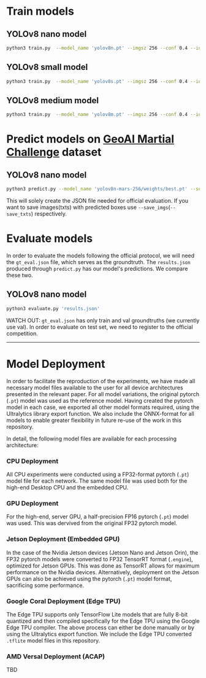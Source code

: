 # Train models

## YOLOv8 nano model 
```bash
python3 train.py  --model_name 'yolov8n.pt' --imgsz 256 --conf 0.4 --iou 0.2 --epochs 600 --batch 512 --data 'data/mars.yaml' --name 'yolov8n-mars-256'
```

## YOLOv8 small model 
```bash
python3 train.py  --model_name 'yolov8s.pt' --imgsz 256 --conf 0.4 --iou 0.2 --epochs 600 --batch 512 --data 'data/mars.yaml' --name 'yolov8s-mars-256'
```

## YOLOv8 medium model 
```bash
python3 train.py  --model_name 'yolov8m.pt' --imgsz 256 --conf 0.4 --iou 0.2 --epochs 600 --batch 256 --data 'data/mars.yaml' --name 'yolov8m-mars-256'
```

# Predict models on [GeoAI Martial Challenge](http://cici.lab.asu.edu/martian/#data-dataset) dataset

## YOLOv8 nano model 
```bash
python3 predict.py --model_name 'yolov8n-mars-256/weights/best.pt' --source 'val_images' --save_dir 'yolov8n-mars-256-evaluation-results/' --json_name 'results.json' --imgsz 256 --conf 0.4 --data 'data/mars.yaml'
```

This will solely create the JSON file needed for official evaluation. 
If you want to save images(txts) with predicted boxes use `--save_imgs`(`--save_txts`) respectively.

# Evaluate models
In order to evaluate the models following the official protocol, we will need the `gt_eval.json` file, which serves as the groundtruth. The `results.json` produced through `predict.py` has our model's predictions. We compare these two.

## YOLOv8 nano model 
```bash
python3 evaluate.py 'results.json'
```

WATCH OUT: `gt_eval.json` has only train and val groundtruths (we currently use val). In order to evaluate on test set, we need to register to the official competition. 

---
# Model Deployment
In order to facilitate the reproduction of the experiments, we have made all necessary model files available to the user for all device architectures presented in the relevant paper. For all model variations, the original pytorch (`.pt`) model was used as the reference model. Having created the pytorch model in each case, we exported all other model formats required, using the Ultralytics library export function.
We also include the ONNX-format for all models to enable greater flexibility in future re-use of the work in this repository.

In detail, the following model files are available for each processing architecture:
### CPU Deployment
All CPU experiments were conducted using a FP32-format pytorch (`.pt`) model file for each network. The same model file was used both for the high-end Desktop CPU and the embedded CPU. 

### GPU Deployment
For the high-end, server GPU, a half-precision FP16 pytorch (`.pt`) model was used. This was dervived from the original FP32 pytorch model.

### Jetson Deployment (Embedded GPU)
In the case of the Nvidia Jetson devices (Jetson Nano and Jetson Orin), the FP32 pytorch models were converted to FP32 TensorRT format (`.engine`), optimized for Jetson GPUs. This was done as TensorRT allows for maximum performance on the Nvidia devices. Alternatively, deployment on the Jetson GPUs can also be achieved using the pytorch (`.pt`) model format, sacrificing some performance.

### Google Coral Deployment (Edge TPU)
The Edge TPU supports only TensorFlow Lite models that are fully 8-bit quantized and then compiled specifically for the Edge TPU using the Google Edge TPU compiler. The above process can either be done manually or by using the Ultralytics export function. We include the Edge TPU converted `.tflite` model files in this repository.

### AMD Versal Deployment (ACAP)
TBD
